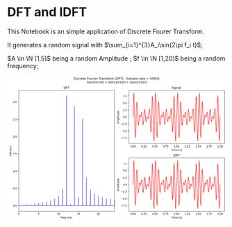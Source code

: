 # DFT and IDFT


This Notebook is an simple application of  Discrete Fourer Transform.

It generates a random signal with $\sum_{i=1}^{3}A_i\sin(2\pi f_i t)$;

  $A \in \N [1,5]$ being a random Amplitude ;  $f \in \N [1,20]$ being a random frequency;

![alt text](image.png)